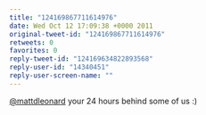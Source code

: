```yaml
---
title: "124169867711614976"
date: Wed Oct 12 17:09:38 +0000 2011
original-tweet-id: "124169867711614976"
retweets: 0
favorites: 0
reply-tweet-id: "124169634822893568"
reply-user-id: "14340451"
reply-user-screen-name: ""
---
```

<a href="https://twitter.com/mattdleonard">@mattdleonard</a> your 24 hours behind some of us :)
